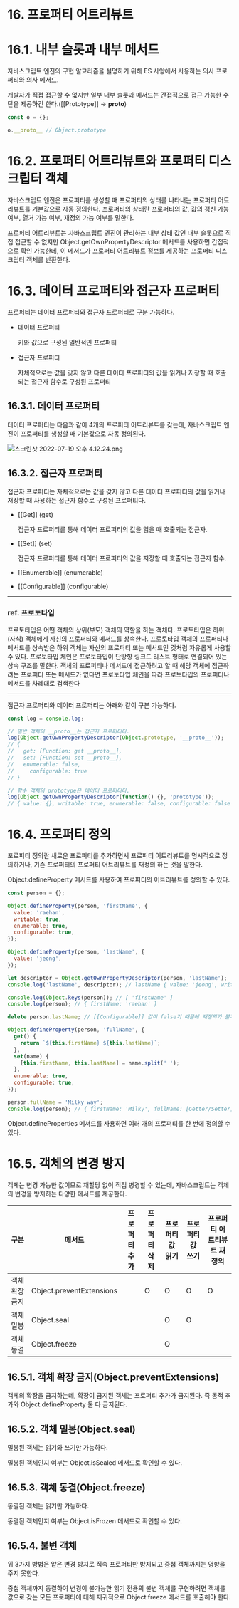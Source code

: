 # 16. 프로퍼티 어트리뷰트

# 16.1. 내부 슬롯과 내부 메서드

자바스크립트 엔진의 구현 알고리즘을 설명하기 위해 ES 사양에서 사용하는 의사 프로퍼티와 의사 메서드.

개발자가 직접 접근할 수 없지만 일부 내부 슬롯과 메서드는 간접적으로 접근 가능한 수단을 제공하긴 한다.([[Prototype]] → __proto__)

```jsx
const o = {};

o.__proto__ // Object.prototype
```

# 16.2. 프로퍼티 어트리뷰트와 프로퍼티 디스크립터 객체

자바스크립트 엔진은 프로퍼티를 생성할 때 프로퍼티의 상태를 나타내는 프로퍼티 어트리뷰트를 기본값으로 자동 정의한다. 프로퍼티의 상태란 프로퍼티의 값, 값의 갱신 가능 여부, 열거 가능 여부, 재정의 가능 여부를 말한다.

프로퍼티 어트리뷰트는 자바스크립트 엔진이 관리하는 내부 상태 값인 내부 슬롯으로 직접 접근할 수 없지만 Object.getOwnPropertyDescriptor 메서드를 사용하면 간접적으로 확인 가능한데, 이 메서드가 프로퍼티 어트리뷰트 정보를 제공하는 프로퍼티 디스크립터 객체를 반환한다.

# 16.3. 데이터 프로퍼티와 접근자 프로퍼티

프로퍼티는 데이터 프로퍼티와 접근자 프로퍼티로 구분 가능하다.

- 데이터 프로퍼티

  키와 값으로 구성된 일반적인 프로퍼티

- 접근자 프로퍼티

  자체적으로는 값을 갖지 않고 다른 데이터 프로퍼티의 값을 읽거나 저장할 때 호출되는 접근자 함수로 구성된 프로퍼티


## 16.3.1. 데이터 프로퍼티

데이터 프로퍼티는 다음과 같이 4개의 프로퍼티 어트리뷰트를 갖는데, 자바스크립트 엔진이 프로퍼티를 생성할 때 기본값으로 자동 정의된다.

![스크린샷 2022-07-19 오후 4.12.24.png](https://s3-us-west-2.amazonaws.com/secure.notion-static.com/614dfdd2-bcc8-4f8a-bbd4-841a7bf72762/스크린샷_2022-07-19_오후_4.12.24.png)

## 16.3.2. 접근자 프로퍼티

접근자 프로퍼티는 자체적으로는 값을 갖지 않고 다른 데이터 프로퍼티의 값을 읽거나 저장할 때 사용하는 접근자 함수로 구성된 프로퍼티다.

- [[Get]] (get)

  접근자 프로퍼티를 통해 데이터 프로퍼티의 값을 읽을 때 호출되는 접근자.

- [[Set]] (set)

  접근자 프로퍼티를 통해 데이터 프로퍼티의 값을 저장할 때 호출되는 접근자 함수.

- [[Enumerable]] (enumerable)
- [[Configurable]] (configurable)

---

### ref. 프로토타입

프로토타입은 어떤 객체의 상위(부모) 객체의 역할을 하는 객체다. 프로토타입은 하위(자식) 객체에게 자신의 프로퍼티와 메서드를 상속한다. 프로토타입 객체의 프로퍼티나 메서드를 상속받은 하위 객체는 자신의 프로퍼티 또는 메서드인 것처럼 자유롭게 사용할 수 있다.
프로토타입 체인은 프로토타입이 단방향 링크드 리스트 형태로 연결되어 있는 상속 구조를 말한다. 객체의 프로퍼티나 메서드에 접근하려고 할 때 해당 객체에 접근하려는 프로퍼티 또는 메서드가 없다면 프로토타입 체인을 따라 프로토타입의 프로퍼티나 메서드를 차례대로 검색한다

---

접근자 프로퍼티와 데이터 프로퍼티는 아래와 같이 구분 가능하다.

```jsx
const log = console.log;

// 일반 객체의 __proto__는 접근자 프로퍼티다.
log(Object.getOwnPropertyDescriptor(Object.prototype, '__proto__'));
// {
//   get: [Function: get __proto__],
//   set: [Function: set __proto__],
//   enumerable: false,
//     configurable: true
// }

// 함수 객체의 prototype은 데이터 프로퍼티다.
log(Object.getOwnPropertyDescriptor(function() {}, 'prototype'));
// { value: {}, writable: true, enumerable: false, configurable: false }
```

# 16.4. 프로퍼티 정의

포로퍼티 정의란 새로운 프로퍼티를 추가하면서 프로퍼티 어트리뷰트를 명시적으로 정의하거나, 기존 프로퍼티의 프로퍼티 어트리뷰트를 재정의 하는 것을 말한다.

Object.defineProperty 메서드를 사용하여 프로퍼티의 어트리뷰트를 정의할 수 있다.

```jsx
const person = {};

Object.defineProperty(person, 'firstName', {
  value: 'raehan',
  writable: true,
  enumerable: true,
  configurable: true,
});

Object.defineProperty(person, 'lastName', {
  value: 'jeong',
});

let descriptor = Object.getOwnPropertyDescriptor(person, 'lastName');
console.log('lastName', descriptor); // lastName { value: 'jeong', writable: false, enumerable: false, configurable: false }

console.log(Object.keys(person)); // [ 'firstName' ]
console.log(person); // { firstName: 'raehan' }

delete person.lastName; // [[Configurable]] 값이 false기 때문에 재정의가 불가능하다.

Object.defineProperty(person, 'fullName', {
  get() {
    return `${this.firstName} ${this.lastName}`;
  },
  set(name) {
    [this.firstName, this.lastName] = name.split(' ');
  },
  enumerable: true,
  configurable: true,
});

person.fullName = 'Milky way';
console.log(person); // { firstName: 'Milky', fullName: [Getter/Setter] }
```

Object.defineProperties 메서드를 사용하면 여러 개의 프로퍼티를 한 번에 정의할 수 있다.

# 16.5. 객체의 변경 방지

객체는 변경 가능한 값이므로 재할당 없이 직접 병경할 수 있는데, 자바스크립트는 객체의 변경을 방지하는 다양한 메서드를 제공한다.

| 구분 | 메서드 | 프로퍼티 추가 | 프로퍼티 삭제 | 프로퍼티 값 읽기 | 프로퍼티 값 쓰기 | 프로퍼티 어트리뷰트 재정의 |
| --- | --- | --- | --- | --- | --- | --- |
| 객체 확장 금지 | Object.preventExtensions |  | O | O | O | O |
| 객체 밀봉 | Object.seal |  |  | O | O |  |
| 객체 동결 | Object.freeze |  |  | O |  |  |

## 16.5.1. 객체 확장 금지(Object.preventExtensions)

객체의 확장을 금지하는데, 확장이 금지된 객체는 프로퍼티 추가가 금지된다. 즉 동적 추가와 Object.defineProperty 둘 다 금지된다.

## 16.5.2. 객체 밀봉(Object.seal)

밀봉된 객체는 읽기와 쓰기만 가능하다.

밀봉된 객체인지 여부는 Object.isSealed 메서드로 확인할 수 있다.

## 16.5.3. 객체 동결(Object.freeze)

동결된 객체는 읽기만 가능하다.

동결된 객체인지 여부는 Object.isFrozen 메서드로 확인할 수 있다.

## 16.5.4. 불변 객체

위 3가지 방법은 얕은 변경 방지로 직속 프로퍼티만 방지되고 중첩 객체까지는 영향을 주지 못한다.

중첩 객체까지 동결하여 변경이 불가능한 읽기 전용의 불변 객체를 구현하려면 객체를 값으로 갖는 모든 프로퍼티에 대해 재귀적으로 Object.freeze 메서드를 호출해야 한다.